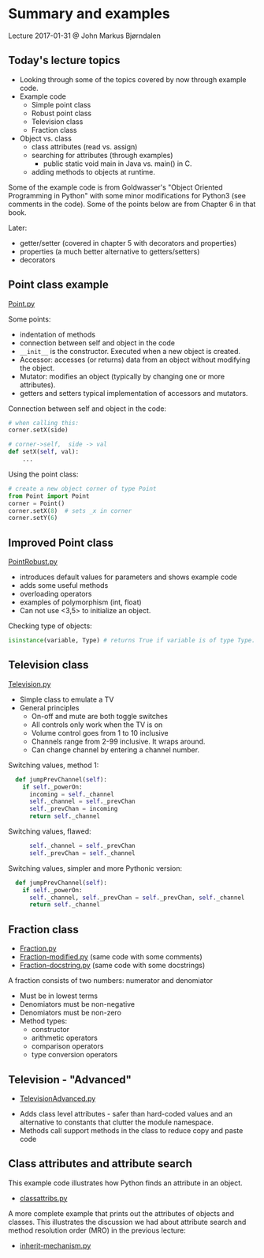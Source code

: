 Summary and examples
====================

Lecture 2017-01-31
@ John Markus Bjørndalen

Today's lecture topics
----------------------
- Looking through some of the topics covered by now through example code. 
- Example code 
  - Simple point class
  - Robust point class
  - Television class
  - Fraction class
- Object vs. class
  - class attributes (read vs. assign) 
  - searching for attributes (through examples) 
    - public static void main in Java vs. main() in C. 
  - adding methods to objects at runtime. 


Some of the example code is from Goldwasser's "Object Oriented
Programming in Python" with some minor modifications for Python3 (see
comments in the code). Some of the points below are from Chapter 6 in
that book.

Later: 
- getter/setter (covered in chapter 5 with decorators and properties)
- properties (a much better alternative to getters/setters)
- decorators 



Point class example
-------------------

[Point.py](code/Point.py)


Some points: 
- indentation of methods
- connection between self and object in the code
- `__init__` is the constructor. Executed when a new object is created. 
- Accessor: accesses (or returns) data from an object without modifying the object. 
- Mutator: modifies an object (typically by changing one or more attributes).
- getters and setters typical implementation of accessors and mutators. 

Connection between self and object in the code: 
```python
# when calling this: 
corner.setX(side)      

# corner->self,  side -> val
def setX(self, val):
    ...
```

Using the point class: 
```python
# create a new object corner of type Point
from Point import Point
corner = Point()
corner.setX(8)  # sets _x in corner
corner.setY(6)
```

Improved Point class
--------------------

[PointRobust.py](code/PointRobust.py)

- introduces default values for parameters and shows example code
- adds some useful methods
- overloading operators
- examples of polymorphism (int, float)
- Can not use <3,5> to initialize an object. 

Checking type of objects: 
```python
isinstance(variable, Type) # returns True if variable is of type Type. 
```

Television class
-----------------

[Television.py](code/Television.py)

- Simple class to emulate a TV 
- General principles
  - On-off and mute are both toggle switches
  - All controls only work when the TV is on
  - Volume control goes from 1 to 10 inclusive
  - Channels range from 2-99 inclusive. It wraps around. 
  - Can change channel by entering a channel number. 

Switching values, method 1:
```python
  def jumpPrevChannel(self):
    if self._powerOn:
      incoming = self._channel
      self._channel = self._prevChan
      self._prevChan = incoming
      return self._channel
```

Switching values, flawed:
```python
      self._channel = self._prevChan
      self._prevChan = self._channel
```

Switching values, simpler and more Pythonic version:
```python
  def jumpPrevChannel(self):
    if self._powerOn:
      self._channel, self._prevChan = self._prevChan, self._channel
      return self._channel
```


Fraction class
--------------
* [Fraction.py](code/Fraction.py)
* [Fraction-modified.py](code/Fraction-modified.py) (same code with some comments)
* [Fraction-docstring.py](code/Fraction-docstring.py) (same code with some docstrings)

A fraction consists of two numbers: numerator and denomiator
- Must be in lowest terms 
- Denomiators must be non-negative
- Denomiators must be non-zero
- Method types: 
  - constructor
  - arithmetic operators
  - comparison operators
  - type conversion operators

Television - "Advanced" 
--------------------

* [TelevisionAdvanced.py](code/TelevisionAdvanced.py)

- Adds class level attributes - safer than hard-coded values and an alternative to constants that clutter the module namespace. 
- Methods call support methods in the class to reduce copy and paste code



Class attributes and attribute search
-------------------------------------

This example code illustrates how Python finds an attribute in an object. 
* [classattribs.py](code/classattribs.py)

A more complete example that prints out the attributes of objects and classes. This illustrates the discussion we had about attribute search and method resolution order (MRO) in the previous lecture: 

* [inherit-mechanism.py](code/inherit-mechanism.py)


